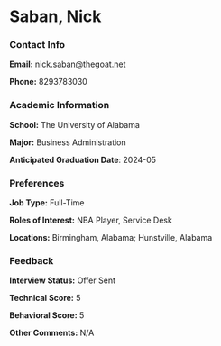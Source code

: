 # Saban, Nick

### Contact Info
**Email:** nick.saban@thegoat.net

**Phone:** 8293783030



### Academic Information
**School:** The University of Alabama

**Major:** Business Administration

**Anticipated Graduation Date**: 2024-05

### Preferences
**Job Type:** Full-Time

**Roles of Interest:** NBA Player, Service Desk

**Locations:** Birmingham, Alabama; Hunstville, Alabama

### Feedback
**Interview Status:** Offer Sent

**Technical Score:** 5

**Behavioral Score:** 5

**Other Comments:** N/A


